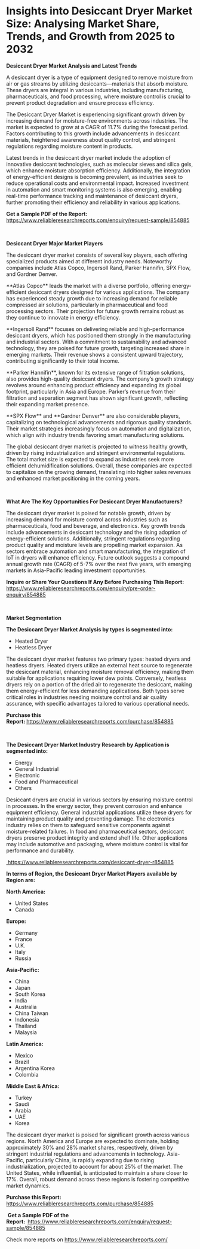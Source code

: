 <p><h1>Insights into Desiccant Dryer Market Size: Analysing Market Share, Trends, and Growth from 2025 to 2032</h1></p><p><strong>Desiccant Dryer Market Analysis and Latest Trends</strong></p>
<p><p>A desiccant dryer is a type of equipment designed to remove moisture from air or gas streams by utilizing desiccants—materials that absorb moisture. These dryers are integral in various industries, including manufacturing, pharmaceuticals, and food processing, where moisture control is crucial to prevent product degradation and ensure process efficiency.</p><p>The Desiccant Dryer Market is experiencing significant growth driven by increasing demand for moisture-free environments across industries. The market is expected to grow at a CAGR of 11.7% during the forecast period. Factors contributing to this growth include advancements in desiccant materials, heightened awareness about quality control, and stringent regulations regarding moisture content in products.</p><p>Latest trends in the desiccant dryer market include the adoption of innovative desiccant technologies, such as molecular sieves and silica gels, which enhance moisture absorption efficiency. Additionally, the integration of energy-efficient designs is becoming prevalent, as industries seek to reduce operational costs and environmental impact. Increased investment in automation and smart monitoring systems is also emerging, enabling real-time performance tracking and maintenance of desiccant dryers, further promoting their efficiency and reliability in various applications.</p></p>
<p><strong>Get a Sample PDF of the Report:&nbsp;</strong> <a href="https://www.reliableresearchreports.com/enquiry/request-sample/854885?utm_campaign=2222&utm_medium=2&utm_source=Github&utm_content=ia&utm_term=17022025&utm_id=desiccant-dryer">https://www.reliableresearchreports.com/enquiry/request-sample/854885</a></p>
<p>&nbsp;</p>
<p><strong>Desiccant Dryer Major Market Players</strong></p>
<p><p>The desiccant dryer market consists of several key players, each offering specialized products aimed at different industry needs. Noteworthy companies include Atlas Copco, Ingersoll Rand, Parker Hannifin, SPX Flow, and Gardner Denver. </p><p>**Atlas Copco** leads the market with a diverse portfolio, offering energy-efficient desiccant dryers designed for various applications. The company has experienced steady growth due to increasing demand for reliable compressed air solutions, particularly in pharmaceutical and food processing sectors. Their projection for future growth remains robust as they continue to innovate in energy efficiency.</p><p>**Ingersoll Rand** focuses on delivering reliable and high-performance desiccant dryers, which has positioned them strongly in the manufacturing and industrial sectors. With a commitment to sustainability and advanced technology, they are poised for future growth, targeting increased share in emerging markets. Their revenue shows a consistent upward trajectory, contributing significantly to their total income.</p><p>**Parker Hannifin**, known for its extensive range of filtration solutions, also provides high-quality desiccant dryers. The company’s growth strategy revolves around enhancing product efficiency and expanding its global footprint, particularly in Asia and Europe. Parker’s revenue from their filtration and separation segment has shown significant growth, reflecting their expanding market presence.</p><p>**SPX Flow** and **Gardner Denver** are also considerable players, capitalizing on technological advancements and rigorous quality standards. Their market strategies increasingly focus on automation and digitalization, which align with industry trends favoring smart manufacturing solutions.</p><p>The global desiccant dryer market is projected to witness healthy growth, driven by rising industrialization and stringent environmental regulations. The total market size is expected to expand as industries seek more efficient dehumidification solutions. Overall, these companies are expected to capitalize on the growing demand, translating into higher sales revenues and enhanced market positioning in the coming years.</p></p>
<p>&nbsp;</p>
<p><strong>What Are The Key Opportunities For Desiccant Dryer Manufacturers?</strong></p>
<p><p>The desiccant dryer market is poised for notable growth, driven by increasing demand for moisture control across industries such as pharmaceuticals, food and beverage, and electronics. Key growth trends include advancements in desiccant technology and the rising adoption of energy-efficient solutions. Additionally, stringent regulations regarding product quality and moisture levels are propelling market expansion. As sectors embrace automation and smart manufacturing, the integration of IoT in dryers will enhance efficiency. Future outlook suggests a compound annual growth rate (CAGR) of 5-7% over the next five years, with emerging markets in Asia-Pacific leading investment opportunities.</p></p>
<p><strong>Inquire or Share Your Questions If Any Before Purchasing This Report:</strong> <a href="https://www.reliableresearchreports.com/enquiry/pre-order-enquiry/854885?utm_campaign=2222&utm_medium=2&utm_source=Github&utm_content=ia&utm_term=17022025&utm_id=desiccant-dryer">https://www.reliableresearchreports.com/enquiry/pre-order-enquiry/854885</a></p>
<p>&nbsp;</p>
<p><strong>Market Segmentation</strong></p>
<p><strong>The Desiccant Dryer Market Analysis by types is segmented into:</strong></p>
<p><ul><li>Heated Dryer</li><li>Heatless Dryer</li></ul></p>
<p><p>The desiccant dryer market features two primary types: heated dryers and heatless dryers. Heated dryers utilize an external heat source to regenerate the desiccant material, enhancing moisture removal efficiency, making them suitable for applications requiring lower dew points. Conversely, heatless dryers rely on a portion of the dried air to regenerate the desiccant, making them energy-efficient for less demanding applications. Both types serve critical roles in industries needing moisture control and air quality assurance, with specific advantages tailored to various operational needs.</p></p>
<p><strong>Purchase this Report:&nbsp;</strong><a href="https://www.reliableresearchreports.com/purchase/854885?utm_campaign=2222&utm_medium=2&utm_source=Github&utm_content=ia&utm_term=17022025&utm_id=desiccant-dryer">https://www.reliableresearchreports.com/purchase/854885</a></p>
<p>&nbsp;</p>
<p><strong>The Desiccant Dryer Market Industry Research by Application is segmented into:</strong></p>
<p><ul><li>Energy</li><li>General Industrial</li><li>Electronic</li><li>Food and Pharmaceutical</li><li>Others</li></ul></p>
<p><p>Desiccant dryers are crucial in various sectors by ensuring moisture control in processes. In the energy sector, they prevent corrosion and enhance equipment efficiency. General industrial applications utilize these dryers for maintaining product quality and preventing damage. The electronics industry relies on them to safeguard sensitive components against moisture-related failures. In food and pharmaceutical sectors, desiccant dryers preserve product integrity and extend shelf life. Other applications may include automotive and packaging, where moisture control is vital for performance and durability.</p></p>
<p><a href="https://www.reliableresearchreports.com/desiccant-dryer-r854885?utm_campaign=2222&utm_medium=2&utm_source=Github&utm_content=ia&utm_term=17022025&utm_id=desiccant-dryer">&nbsp;https://www.reliableresearchreports.com/desiccant-dryer-r854885</a></p>
<p><strong>In terms of Region, the Desiccant Dryer Market Players available by Region are:</strong></p>
<p>
    <p> <strong> North America: </strong>
        <ul>
            <li>United States</li>
            <li>Canada</li>
        </ul>
        </p> 
    <p> <strong> Europe: </strong>
        <ul>
            <li>Germany</li>
            <li>France</li>
            <li>U.K.</li>
            <li>Italy</li>
            <li>Russia</li>
        </ul>
        </p> 
    <p> <strong> Asia-Pacific: </strong>
        <ul>
            <li>China</li>
            <li>Japan</li>
            <li>South Korea</li>
            <li>India</li>
            <li>Australia</li>
            <li>China Taiwan</li>
            <li>Indonesia</li>
            <li>Thailand</li>
            <li>Malaysia</li>
        </ul>
        </p> 
    <p> <strong> Latin America: </strong>
        <ul>
            <li>Mexico</li>
            <li>Brazil</li>
            <li>Argentina Korea</li>
            <li>Colombia</li>
        </ul>
        </p> 
    <p> <strong> Middle East & Africa: </strong>
        <ul>
            <li>Turkey</li>
            <li>Saudi</li>
            <li>Arabia</li>
            <li>UAE</li>
            <li>Korea</li>
        </ul>
    </p>
    </p>
<p><p>The desiccant dryer market is poised for significant growth across various regions. North America and Europe are expected to dominate, holding approximately 30% and 28% market shares, respectively, driven by stringent industrial regulations and advancements in technology. Asia-Pacific, particularly China, is rapidly expanding due to rising industrialization, projected to account for about 25% of the market. The United States, while influential, is anticipated to maintain a share closer to 17%. Overall, robust demand across these regions is fostering competitive market dynamics.</p></p>
<p><strong>Purchase this Report: </strong><a href="https://www.reliableresearchreports.com/purchase/854885?utm_campaign=2222&utm_medium=2&utm_source=Github&utm_content=ia&utm_term=17022025&utm_id=desiccant-dryer">https://www.reliableresearchreports.com/purchase/854885</a></p>
<p>&nbsp;<strong>Get a Sample PDF of the Report:&nbsp;&nbsp;</strong><a href="https://www.reliableresearchreports.com/enquiry/request-sample/854885?utm_campaign=2222&utm_medium=2&utm_source=Github&utm_content=ia&utm_term=17022025&utm_id=desiccant-dryer">https://www.reliableresearchreports.com/enquiry/request-sample/854885</a></p>
<p><strong></strong></p>
<p>Check more reports on <a href="https://www.reliableresearchreports.com/?utm_campaign=2222&utm_medium=2&utm_source=Github&utm_content=ia&utm_term=17022025&utm_id=desiccant-dryer">https://www.reliableresearchreports.com/</a></p>